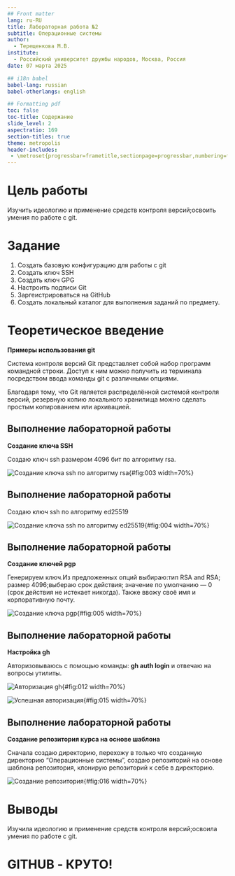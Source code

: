 ```yaml
---
## Front matter
lang: ru-RU
title: Лабораторная работа №2
subtitle: Операционные системы
author:
  - Терещенкова М.В.
institute:
  - Российский университет дружбы народов, Москва, Россия
date: 07 марта 2025

## i18n babel
babel-lang: russian
babel-otherlangs: english

## Formatting pdf
toc: false
toc-title: Содержание
slide_level: 2
aspectratio: 169
section-titles: true
theme: metropolis
header-includes:
 - \metroset{progressbar=frametitle,sectionpage=progressbar,numbering=fraction}
---
```


# Цель работы

Изучить идеологию и применение средств контроля версий;освоить умения по работе с git.

# Задание

1. Создать базовую конфигурацию для работы с git
2. Создать ключ SSH
3. Создать ключ GPG
4. Настроить подписи Git
5. Заргеистрироваться на GitHub
6. Создать локальный каталог для выполнения заданий по предмету.

# Теоретическое введение

**Примеры использования git**

Система контроля версий Git представляет собой набор программ командной строки. Доступ к ним можно получить из терминала посредством ввода команды git с различными опциями.

Благодаря тому, что Git является распределённой системой контроля версий, резервную копию локального хранилища можно сделать простым копированием или архивацией.

## Выполнение лабораторной работы

**Создание ключа SSH**

Создаю ключ ssh размером 4096 бит по алгоритму rsa.

![Создание ключа ssh по алгоритму rsa](/media/sf_screens/лаба2/photo3.jpg){#fig:003 width=70%}

## Выполнение лабораторной работы

Создаю ключ ssh по алгоритму ed25519

![Создание ключа ssh по алгоритму ed25519](/media/sf_screens/лаба2/photo4.jpg){#fig:004 width=70%}

## Выполнение лабораторной работы

**Создание ключей pgp**

Генерируем ключ.Из предложенных опций выбираю:тип RSA and RSA; размер 4096;выбераю срок действия; значение по умолчанию — 0 (срок действия не истекает никогда). Также ввожу своё имя и корпоративную почту.

![Создание ключа pgp ](/media/sf_screens/лаба2/photo5.jpg){#fig:005 width=70%}

## Выполнение лабораторной работы

**Настройка gh**

Авторизовываюсь с помощью команды: **gh auth login** и отвечаю на вопросы утилиты. 

![Авторизация gh](/media/sf_screens/лаба2/photo12.jpg){#fig:012 width=70%}

![Успешная авторизация](/media/sf_screens/лаба2/photo15.jpg){#fig:015 width=70%}

## Выполнение лабораторной работы

**Создание репозитория курса на основе шаблона**

Сначала создаю директорию, перехожу в только что созданную директорию “Операционные системы”, создаю репозиторий на основе шаблона репозитория, клонирую репозиторий к себе в директорию. 

![Создание репозитория](/media/sf_screens/лаба2/photo16.jpg){#fig:016 width=70%}

# Выводы

Изучила идеологию и применение средств контроля версий;освоила умения по работе с git.

# GITHUB - КРУТО!

